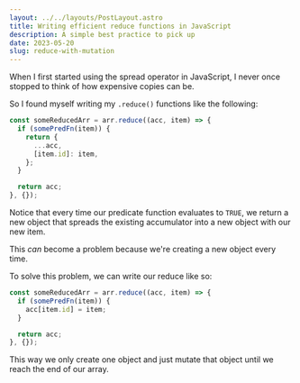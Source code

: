 ```yaml
---
layout: ../../layouts/PostLayout.astro
title: Writing efficient reduce functions in JavaScript
description: A simple best practice to pick up
date: 2023-05-20
slug: reduce-with-mutation
---
```


When I first started using the spread operator in JavaScript,
I never once stopped to think of how expensive copies can be.

So I found myself writing my `.reduce()` functions like the following:

```js
const someReducedArr = arr.reduce((acc, item) => {
  if (somePredFn(item)) {
    return {
      ...acc,
      [item.id]: item,
    };
  }

  return acc;
}, {});
```

Notice that every time our predicate function evaluates to `TRUE`, we return a new object that
spreads the existing accumulator into a new object with our new item.

This _can_ become a problem because we're creating a new object every time.

To solve this problem, we can write our reduce like so:

```js
const someReducedArr = arr.reduce((acc, item) => {
  if (somePredFn(item)) {
    acc[item.id] = item;
  }

  return acc;
}, {});
```

This way we only create one object and just mutate that object until we reach the end of our array.
